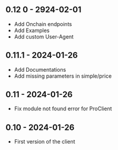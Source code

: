 ## 0.12 0 - 2924-02-01
* Add Onchain endpoints
* Add Examples
* Add custom User-Agent

## 0.11.1 - 2024-01-26
* Add Documentations
* Add missing parameters in simple/price

## 0.11 - 2024-01-26
* Fix module not found error for ProClient

## 0.10 - 2024-01-26
* First version of the client


